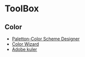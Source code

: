 # ToolBox

## Color

* [Paletton-Color Scheme Designer](http://paletton.com)
* [Color Wizard](http://www.colorsontheweb.com/colorwizard.asp)
* [Adobe kuler](https://kuler.adobe.com/zh/create/color-wheel/)
